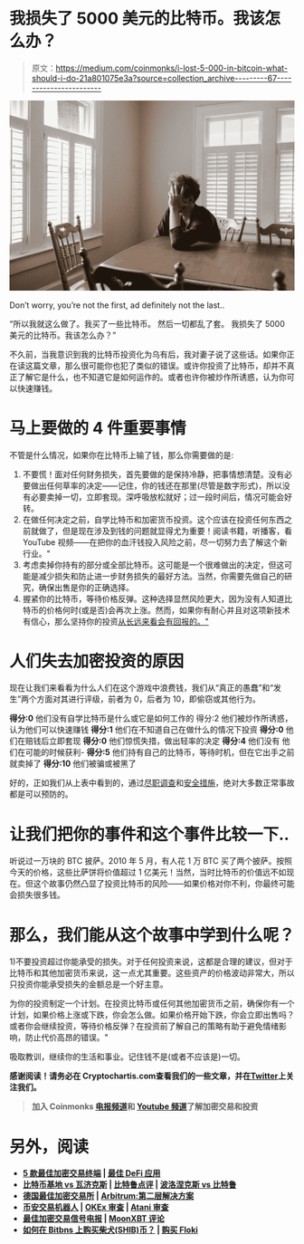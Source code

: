 # 我损失了 5000 美元的比特币。我该怎么办？

> 原文：<https://medium.com/coinmonks/i-lost-5-000-in-bitcoin-what-should-i-do-21a801075e3a?source=collection_archive---------67----------------------->

![](img/0779ca91281f59d1f1edd031f808bedf.png)

Don’t worry, you’re not the first, ad definitely not the last..

“所以我就这么做了。我买了一些比特币。
然后一切都乱了套。
我损失了 5000 美元的比特币。我该怎么办？”

不久前，当我意识到我的比特币投资化为乌有后，我对妻子说了这些话。如果你正在读这篇文章，那么很可能你也犯了类似的错误。或许你投资了比特币，却并不真正了解它是什么，也不知道它是如何运作的。或者也许你被炒作所诱惑，认为你可以快速赚钱。

# 马上要做的 4 件重要事情

不管是什么情况，如果你在比特币上输了钱，那么你需要做的是:

1.  不要慌！面对任何财务损失，首先要做的是保持冷静，把事情想清楚。没有必要做出任何草率的决定——记住，你的钱还在那里(尽管是数字形式)，所以没有必要卖掉一切，立即套现。深呼吸放松就好；过一段时间后，情况可能会好转。
2.  在做任何决定之前，自学比特币和加密货币投资。这个应该在投资任何东西之前就做了，但是现在涉及到钱的问题就显得尤为重要！阅读书籍，听播客，看 YouTube 视频——在把你的血汗钱投入风险之前，尽一切努力去了解这个新行业。"
3.  考虑卖掉你持有的部分或全部比特币。这可能是一个很难做出的决定，但这可能是减少损失和防止进一步财务损失的最好方法。当然，你需要先做自己的研究，确保出售是你的正确选择。
4.  握紧你的比特币，等待价格反弹。这种选择显然风险更大，因为没有人知道比特币的价格何时(或是否)会再次上涨。然而，如果你有耐心并且对这项新技术有信心，那么坚持你的投资[从长远来看会有回报的。"](https://cryptochartis.com/why-bitcoin-is-a-good-investment-despite-volatility/)

# 人们失去加密投资的原因

现在让我们来看看为什么人们在这个游戏中浪费钱，我们从“真正的愚蠢”和“发生”两个方面对其进行评级，前者为 0，后者为 10，即偷窃或其他行为。

**得分:0** 他们没有自学比特币是什么或它是如何工作的
得分:2 他们被炒作所诱惑，认为他们可以快速赚钱
**得分:1** 他们在不知道自己在做什么的情况下投资
**得分:0** 他们在赔钱后立即套现
**得分:0** 他们惊慌失措，做出轻率的决定
**得分:4** 他们没有 他们在可能的时候获利-
**得分:5** 他们持有自己的比特币，等待时机，但在它出手之前就卖掉了
**得分:10** 他们被骗或被黑了

好的，正如我们从上表中看到的，通过[尽职调查](https://cryptochartis.com/how-to-do-due-diligence-on-an-ico/)和[安全措施](https://cryptochartis.com/the-5-most-secure-cryptocurrency-wallets/)，绝对大多数正常事故都是可以预防的。

# 让我们把你的事件和这个事件比较一下..

听说过一万块的 BTC 披萨。2010 年 5 月，有人花 1 万 BTC 买了两个披萨。按照今天的价格，这些比萨饼将价值超过 1 亿美元！当然，当时比特币的价值远不如现在。但这个故事仍然凸显了投资比特币的风险——如果价格对你不利，你最终可能会损失很多钱。

# 那么，我们能从这个故事中学到什么呢？

1)不要投资超过你能承受的损失。对于任何投资来说，这都是合理的建议，但对于比特币和其他加密货币来说，这一点尤其重要。这些资产的价格波动非常大，所以只投资你能承受损失的金额总是一个好主意。

为你的投资制定一个计划。在投资比特币或任何其他加密货币之前，确保你有一个计划，如果价格上涨或下跌，你会怎么做。如果价格开始下跌，你会立即出售吗？或者你会继续投资，等待价格反弹？在投资前了解自己的策略有助于避免情绪影响，防止代价高昂的错误。"

吸取教训，继续你的生活和事业。记住钱不是(或者不应该是)一切。

**感谢阅读！请务必在 Cryptochartis.com**[](http://cryptochartis.com)****查看我们的一些文章，并在**[**Twitter**](https://twitter.com/ChartisCrypto)**上关注我们。****

> **加入 Coinmonks [电报频道](https://t.me/coincodecap)和 [Youtube 频道](https://www.youtube.com/c/coinmonks/videos)了解加密交易和投资**

# **另外，阅读**

*   **[5 款最佳加密交易终端](https://coincodecap.com/crypto-trading-terminals) | [最佳 DeFi 应用](https://coincodecap.com/best-defi-apps)**
*   **[比特币基地 vs 瓦济克斯](https://coincodecap.com/coinbase-vs-wazirx) | [比特鲁点评](https://coincodecap.com/bitrue-review) | [波洛涅克斯 vs 比特鲁](https://coincodecap.com/poloniex-vs-bittrex)**
*   **[德国最佳加密交易所](https://coincodecap.com/crypto-exchanges-in-germany) | [Arbitrum:第二层解决方案](https://coincodecap.com/arbitrum)**
*   **[币安交易机器人](/coinmonks/binance-trading-bots-d0d57bb62c4c) | [OKEx 审查](/coinmonks/okex-review-6b369304110f) | [Atani 审查](https://coincodecap.com/atani-review)**
*   **[最佳加密交易信号电报](/coinmonks/best-crypto-signals-telegram-5785cdbc4b2b) | [MoonXBT 评论](/coinmonks/moonxbt-review-6e4ab26d037)**
*   **[如何在 Bitbns 上购买柴犬(SHIB)币？](https://coincodecap.com/buy-shiba-bitbns) | [购买 Floki](https://coincodecap.com/buy-floki-inu-token)**